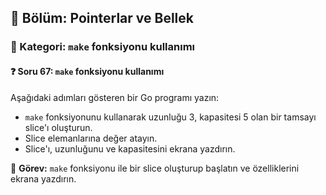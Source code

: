 ## 📘 Bölüm: Pointerlar ve Bellek  
### 🔹 Kategori: `make` fonksiyonu kullanımı  
#### ❓ Soru 67: `make` fonksiyonu kullanımı

Aşağıdaki adımları gösteren bir Go programı yazın:

- `make` fonksiyonunu kullanarak uzunluğu 3, kapasitesi 5 olan bir tamsayı slice'ı oluşturun.
- Slice elemanlarına değer atayın.
- Slice'ı, uzunluğunu ve kapasitesini ekrana yazdırın.

🔧 **Görev:** `make` fonksiyonu ile bir slice oluşturup başlatın ve özelliklerini ekrana yazdırın.
